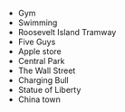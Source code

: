 - Gym
- Swimming
- Roosevelt Island Tramway
- Five Guys
- Apple store
- Central Park
- The Wall Street
- Charging Bull
- Statue of Liberty
- China town
